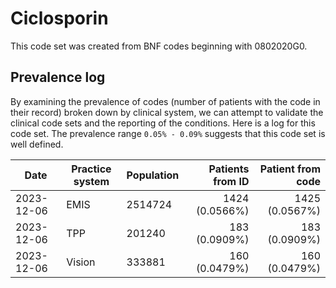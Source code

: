 # Ciclosporin

This code set was created from BNF codes beginning with 0802020G0.

## Prevalence log

By examining the prevalence of codes (number of patients with the code in their record) broken down by clinical system, we can attempt to validate the clinical code sets and the reporting of the conditions. Here is a log for this code set. The prevalence range `0.05% - 0.09%` suggests that this code set is well defined.

| Date       | Practice system | Population | Patients from ID | Patient from code |
| ---------- | --------------- | ---------- | ---------------: | ----------------: |
| 2023-12-06 | EMIS | 2514724 | 1424 (0.0566%) | 1425 (0.0567%) | 
| 2023-12-06 | TPP | 201240 | 183 (0.0909%) | 183 (0.0909%) | 
| 2023-12-06 | Vision | 333881 | 160 (0.0479%) | 160 (0.0479%) | 
